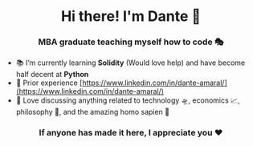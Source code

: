 <h1 align="center">Hi there! I'm Dante 🤠</h1>
<h3 align="center">MBA graduate teaching myself how to code 🎭 </h3>

- 📚 I’m currently learning **Solidity** (Would love help) and have become half decent at **Python**
- 📄 Prior experience [https://www.linkedin.com/in/dante-amaral/](https://www.linkedin.com/in/dante-amaral/)
- 💬 Love discussing anything related to technology 🛸, economics 📈, philosophy 📖, and the amazing homo sapien 🐒
<h3 align="center"> If anyone has made it here, I appreciate you ❤️ </h3>

<!--
**DanteAmaral/DanteAmaral** is a ✨ _special_ ✨ repository because its `README.md` (this file) appears on your GitHub profile.

Here are some ideas to get you started:

- 🔭 I’m currently working on ...
- 🌱 I’m currently learning ...
- 👯 I’m looking to collaborate on ...
- 🤔 I’m looking for help with ...
- 💬 Ask me about ...
- 📫 How to reach me: ...
- 😄 Pronouns: ...
- ⚡ Fun fact: ...
-->
